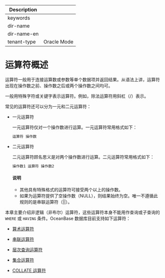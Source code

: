 | Description   |                 |
|---------------|-----------------|
| keywords      |                 |
| dir-name      |                 |
| dir-name-en   |                 |
| tenant-type   | Oracle Mode     |

# 运算符概述

运算符一般用于连接运算数或参数等单个数据项并返回结果。从语法上讲，运算符出现在操作数之前、操作数之后或两个操作数之间均可。

一般用特殊字符或关键字表示运算符。例如，除法运算符用斜杠（/）表示。

常见的运算符还可以分为一元和二元运算符：

* 一元运算符

  一元运算符仅对一个操作数进行运算。一元运算符常用格式如下：

  ```sql
  运算符 操作数
  ```

* 二元运算符

  二元运算符顾名思义是对两个操作数进行运算。二元运算符常用格式如下：

  ```sql
  操作数1 运算符 操作数2
  ```

  <main id="notice" type='explain'>
    <h4>说明</h4>
    <ul>
    <li>其他具有特殊格式的运算符可接受两个以上的操作数。</li>
    <li>如果为运算符提供了空操作数（NULL），则结果始终为空。唯一不遵循此规则的是串联运算符（||）。</li>
    </ul>
  </main>

本章主要介绍非逻辑（非布尔）运算符，这些运算符本身不能用作查询或子查询的 `WHERE` 或 `HAVING` 条件。OceanBase 数据库目前支持如下运算符：

* [算术运算符](../400.operator-of-oracle-mode/300.arithmetic-operators-of-oracle-mode.md)

* [串联运算符](../400.operator-of-oracle-mode/400.concatenate-operators-of-oracle-mode.md)

* [层次查询运算符](../400.operator-of-oracle-mode/500.hierarchical-query-operators-of-oracle-mode.md)

* [集合运算符](../400.operator-of-oracle-mode/600.set-operators-of-oracle-mode.md)

* [COLLATE 运算符](../400.operator-of-oracle-mode/700.collation-of-oracle-mode.md)
